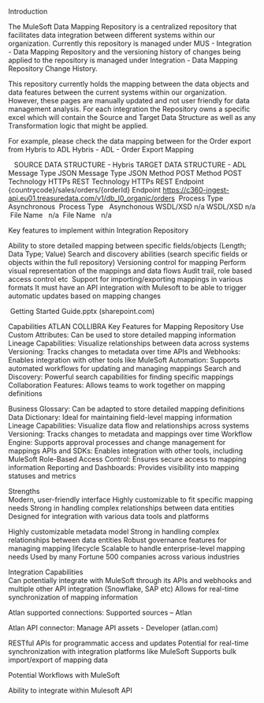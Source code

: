 
Introduction

The MuleSoft Data Mapping Repository is a centralized repository that facilitates data integration between different systems within our organization. Currently this repository is managed under MUS - Integration - Data Mapping Repository and the versioning history of changes being applied to the repository is managed under Integration - Data Mapping Repository Change History.

This repository currently holds the mapping between the data objects and data features between the current systems within our organization. However, these pages are manually updated and not user friendly for data management analysis. For each integration the Repository owns a specific excel which will contain the Source and Target Data Structure as well as any Transformation logic that might be applied. 

For example, please check the data mapping between for the Order export from Hybris to ADL Hybris - ADL - Order Export Mapping

  
SOURCE DATA STRUCTURE - Hybris	TARGET DATA STRUCTURE - ADL
Message Type	JSON	Message Type	JSON
Method	POST	Method	POST
Technology	HTTPs REST	Technology	HTTPs REST
Endpoint	{countrycode}/sales/orders/{orderId}	Endpoint	https://c360-ingest-api.eu01.treasuredata.com/v1/db_l0_organic/orders
 Process Type  	Asynchronous	 Process Type  	Asynchonous
WSDL/XSD	n/a	WSDL/XSD	n/a
 File Name  	n/a	 File Name  	n/a




Key features to implement within Integration Repository

Ability to store detailed mapping between specific fields/objects (Length; Data Type; Value)
Search and discovery abilities (search specific fields or objects within the full repository)
Versioning control for mapping
Perform visual representation of the mappings and data flows
Audit trail, role based access control etc 
Support for importing/exporting mappings in various formats
It must have an API integration with Mulesoft to be able to trigger automatic updates based on mapping changes

 Getting Started Guide.pptx (sharepoint.com)




Capabilities	ATLAN	COLLIBRA
Key Features for Mapping Repository Use	
Custom Attributes: Can be used to store detailed mapping information
Lineage Capabilities: Visualize relationships between data across systems
Versioning: Tracks changes to metadata over time
APIs and Webhooks: Enables integration with other tools like MuleSoft
Automation: Supports automated workflows for updating and managing mappings
Search and Discovery: Powerful search capabilities for finding specific mappings
Collaboration Features: Allows teams to work together on mapping definitions
	
Business Glossary: Can be adapted to store detailed mapping definitions
Data Dictionary: Ideal for maintaining field-level mapping information
Lineage Capabilities: Visualize data flow and relationships across systems
Versioning: Tracks changes to metadata and mappings over time
Workflow Engine: Supports approval processes and change management for mappings
APIs and SDKs: Enables integration with other tools, including MuleSoft
Role-Based Access Control: Ensures secure access to mapping information
Reporting and Dashboards: Provides visibility into mapping statuses and metrics

Strengths	
Modern, user-friendly interface
Highly customizable to fit specific mapping needs
Strong in handling complex relationships between data entities
Designed for integration with various data tools and platforms
	
Highly customizable metadata model
Strong in handling complex relationships between data entities
Robust governance features for managing mapping lifecycle
Scalable to handle enterprise-level mapping needs
Used by many Fortune 500 companies across various industries

Integration Capabilities	
Can potentially integrate with MuleSoft through its APIs and webhooks and multiple other API integration (Snowflake, SAP etc)
Allows for real-time synchronization of mapping information

Atlan supported connections: Supported sources – Atlan

Atlan API connector: Manage API assets - Developer (atlan.com)

	
RESTful APIs for programmatic access and updates
Potential for real-time synchronization with integration platforms like MuleSoft
Supports bulk import/export of mapping data

Potential Workflows with MuleSoft

Ability to integrate within Mulesoft API

 
